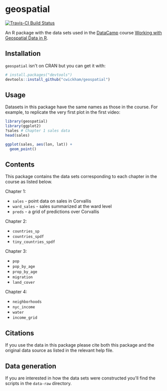 # geospatial

[![Travis-CI Build Status](https://travis-ci.org/cwickham/geospatial.svg?branch=master)](https://travis-ci.org/cwickham/geospatial)

An R package with the data sets used in the [DataCamp](www.datacamp.com) course [Working with Geospatial Data in R](https://www.datacamp.com/courses/working-with-geospatial-data-in-r). 

## Installation

`geospatial` isn't on CRAN but you can get it with:

```R
# install.packages("devtools")
devtools::install_github("cwickham/geospatial")
```

## Usage

Datasets in this package have the same names as those in the course.  For example, 
to replicate the very first plot in the first video:

```R
library(geospatial)
library(ggplot2)
?sales # Chapter 1 sales data
head(sales)

ggplot(sales, aes(lon, lat)) + 
  geom_point()
```

## Contents

This package contains the data sets corresponding to each chapter in the course
as listed below.

Chapter 1:

* `sales` - point data on sales in Corvallis
* `ward_sales` - sales summarized at the ward level
* `preds` - a grid of predictions over Corvallis

Chapter 2:

* `countries_sp`
* `countries_spdf`
* `tiny_countries_spdf`

Chapter 3:

* `pop`
* `pop_by_age`
* `prop_by_age`
* `migration`
* `land_cover` 

Chapter 4:

* `neighborhoods`
* `nyc_income`
* `water`
* `income_grid`

## Citations

If you use the data in this package please cite both this package and 
the original data source as listed in the relevant help file.

## Data generation

If you are interested in how the data sets were constructed you'll find the
scripts in the `data-raw` directory.
